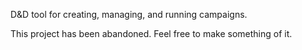 D&D tool for creating, managing, and running campaigns.

This project has been abandoned. Feel free to make something of it.
